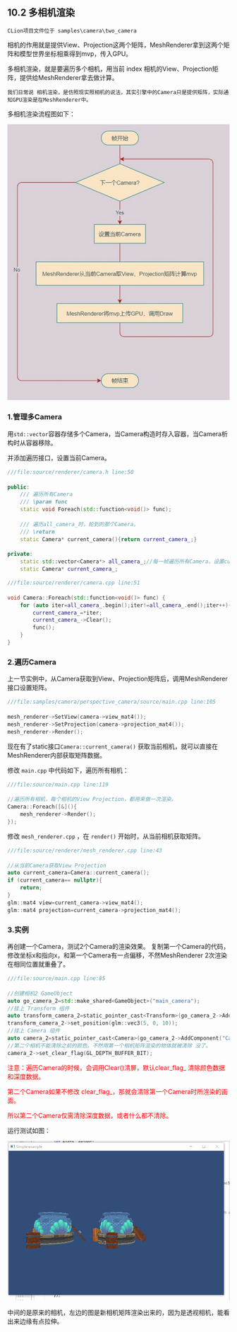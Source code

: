 ## 10.2 多相机渲染

    CLion项目文件位于 samples\camera\two_camera

相机的作用就是提供View、Projection这两个矩阵，MeshRenderer拿到这两个矩阵和模型世界坐标相乘得到mvp，传入GPU。

多相机渲染，就是要遍历多个相机，用当前 index 相机的View、Projection矩阵，提供给MeshRenderer拿去做计算。

    我们日常说 相机渲染，是仿照现实照相机的说法，其实引擎中的Camera只是提供矩阵，实际通知GPU渲染是在MeshRenderer中。

多相机渲染流程图如下：

![](../../imgs/camera/two_camera/flow.jpg)

### 1.管理多Camera

用`std::vector`容器存储多个Camera，当Camera构造时存入容器，当Camera析构时从容器移除。

并添加遍历接口，设置当前Camera。

```c++
///file:source/renderer/camera.h line:50

public:
    /// 遍历所有Camera
    /// \param func
    static void Foreach(std::function<void()> func);

    /// 遍历all_camera_时，轮到的那个Camera。
    /// \return
    static Camera* current_camera(){return current_camera_;}

private:
    static std::vector<Camera*> all_camera_;//每一帧遍历所有Camera，设置current_camera_
    static Camera* current_camera_;
```

```c++
///file:source/renderer/camera.cpp line:51

void Camera::Foreach(std::function<void()> func) {
    for (auto iter=all_camera_.begin();iter!=all_camera_.end();iter++){
        current_camera_=*iter;
        current_camera_->Clear();
        func();
    }
}
```

### 2.遍历Camera

上一节实例中，从Camera获取到View、Projection矩阵后，调用MeshRenderer接口设置矩阵。

```c++
///file:samples/camera/perspective_camera/source/main.cpp line:105

mesh_renderer->SetView(camera->view_mat4());
mesh_renderer->SetProjection(camera->projection_mat4());
mesh_renderer->Render();
```

现在有了static接口`Camera::current_camera()` 获取当前相机，就可以直接在 MeshRenderer内部获取矩阵数据。

修改 `main.cpp` 中代码如下，遍历所有相机：

```c++
///file:source/main.cpp line:119

//遍历所有相机，每个相机的View Projection，都用来做一次渲染。
Camera::Foreach([&](){
    mesh_renderer->Render();
});
```

修改 `mesh_renderer.cpp` ，在 `render()` 开始时，从当前相机获取矩阵。

```c++
///file:source/renderer/mesh_renderer.cpp line:43

//从当前Camera获取View Projection
auto current_camera=Camera::current_camera();
if (current_camera== nullptr){
    return;
}
glm::mat4 view=current_camera->view_mat4();
glm::mat4 projection=current_camera->projection_mat4();
```

### 3.实例

再创建一个Camera，测试2个Camera的渲染效果。
复制第一个Camera的代码，修改坐标x和指向x，和第一个Camera有一点偏移，不然MeshRenderer 2次渲染在相同位置就重叠了。

```c++
///file:source/main.cpp line:85

//创建相机2 GameObject
auto go_camera_2=std::make_shared<GameObject>("main_camera");
//挂上 Transform 组件
auto transform_camera_2=static_pointer_cast<Transform>(go_camera_2->AddComponent("Transform"));
transform_camera_2->set_position(glm::vec3(5, 0, 10));
//挂上 Camera 组件
auto camera_2=static_pointer_cast<Camera>(go_camera_2->AddComponent("Camera"));
//第二个相机不能清除之前的颜色。不然用第一个相机矩阵渲染的物体就被清除 没了。
camera_2->set_clear_flag(GL_DEPTH_BUFFER_BIT);
```

<font color=red>注意：遍历Camera的时候，会调用Clear()清屏，默认clear_flag_ 清除颜色数据和深度数据。

第二个Camera如果不修改 clear_flag_，那就会清除第一个Camera时所渲染的画面。

所以第二个Camera仅需清除深度数据，或者什么都不清除。</font>

运行测试如图：

![](../../imgs/camera/two_camera/twocamera.gif)

中间的是原来的相机，左边的图是新相机矩阵渲染出来的，因为是透视相机，能看出来边缘有点拉伸。
